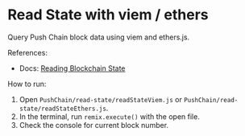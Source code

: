 # Read State with viem / ethers

Query Push Chain block data using viem and ethers.js.

References:

- Docs: [Reading Blockchain State](https://pushchain.github.io/push-chain-website/pr-preview/pr-1067/docs/chain/build/reading-blockchain-state/)

How to run:

1. Open `PushChain/read-state/readStateViem.js` or `PushChain/read-state/readStateEthers.js`.
2. In the terminal, run `remix.execute()` with the open file.
3. Check the console for current block number.
